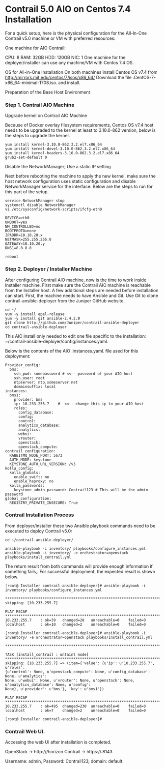 # Contrail 5.0 AIO on Centos 7.4 Installation

For a quick setup, here is the physical configuration for the All-In-One Contrail v5.0 machine or VM with preferred resources:

One machine for AIO Contrail:

CPU: 8
RAM: 32GB
HDD: 120GB
NIC: 1
One machine for the deployer/installer can use any machine/VM with Centos 7.4 OS.

OS for All-in-One Installation
On both machines install Centos OS v7.4  from http://mirrors.mit.edu/centos/7/isos/x86_64/ Download the file .CentOS-7-x86_64-minimal-1708.iso. and install.

Preparation of the Base Host Environment

### Step 1. Contrail AIO Machine

Upgrade kernel on Contrail AIO Machine

Because of Docker overlay filesystem requirements, Centos OS v7.4 host needs to be upgraded to the kernel at least to 3.10.0-862 version, below is the steps to upgrade the kernel.

```
yum install kernel-3.10.0-862.3.2.el7.x86_64
yum install kernel-devel-3.10.0-862.3.2.el7.x86_64
yum install kernel-headers-3.10.0-862.3.2.el7.x86_64
grub2-set-default 0
```

Disable the NetworkManager; Use a static IP setting

Next before rebooting the machine to apply the new kernel, make sure the host network configuration uses static configuration and disable NetworkManager  service for the interface. Below are the steps to run for this part of the setup.

```
service NetworkManager stop
systemctl disable NetworkManager
vi /etc/sysconfig/network-scripts/ifcfg-eth0

DEVICE=eth0
ONBOOT=yes
NM_CONTROLLED=no
BOOTPROTO=none
IPADDR=10.10.20.x
NETMASK=255.255.255.0
GATEWAY=10.10.20.y
DNS1=8.8.8.8

reboot
```

### Step 2. Deployer / Installer Machine

After configuring Contrail AIO machine, now is the time to work inside Installer machine. First make sure the Contrail AIO machine is reachable from the Installer host. A few additional steps are needed before installation can start. First, the machine needs to have Ansible and Git. Use Git to clone contrail-ansible-deployer from the Juniper GitHub website.

```
cd ~/
yum -y install epel-release 
yum -y install git ansible-2.4.2.0
git clone http://github.com/Juniper/contrail-ansible-deployer
cd contrail-ansible-deployer
```

This AIO install only needed to edit one file specific to the installation: ~/contrail-ansible-deployer/config/instances.yaml.

Below is the contents of the AIO .instances.yaml. file used for this deployment:

```
Provider_config:
  bms:
    ssh_pwd: somepassword # <<-- password of your AIO host
    ssh_user: root
    ntpserver: ntp.someserver.net
    domainsuffix: local
instances:
  bms1:
    provider: bms
    ip: 10.233.255.7    #  <<-- change this ip to your AIO host
    roles:
      config_database:
      config:
      control:
      analytics_database:
      analytics:
      webui:
      vrouter:
      openstack:
      openstack_compute:
contrail_configuration:
  RABBITMQ_NODE_PORT: 5673
  AUTH_MODE: keystone
  KEYSTONE_AUTH_URL_VERSION: /v3
kolla_config:
  kolla_globals:
    enable_swift: no
    enable_haproxy: no
  kolla_passwords:
    keystone_admin_password: Contrail123 # This will be the admin password
global_configuration:
  REGISTRY_PRIVATE_INSECURE: True
```

### Contrail Installation Process

From deployer/installer these two Ansible playbook commands need to be executed to deploy Contrail v5.0:

```
cd ~/contrail-ansible-deployer/

ansible-playbook -i inventory/ playbooks/configure_instances.yml
ansible-playbook -i inventory/ -e orchestrator=openstack playbooks/install_contrail.yml
```

The return result from both commands will provide enough information if something fails,. For successful deployment, the expected result is shown below.

```
[root@ Installer contrail-ansible-deployer]# ansible-playbook -i inventory/ playbooks/configure_instances.yml

******************************************************************************
skipping: [10.233.255.7]

PLAY RECAP 
******************************************************************************
10.233.255.7    : ok=39   changed=28   unreachable=0    failed=0
localhost       : ok=10   changed=2    unreachable=0    failed=0

[root@ Installer contrail-ansible-deployer]# ansible-playbook -i inventory/ -e orchestrator=openstack playbooks/install_contrail.yml

******************************************************************************

TASK [install_contrail : untaint node] 
******************************************************************************
skipping: [10.233.255.7] => (item={'value': {u'ip': u'10.233.255.7', u'roles': 
{u'control': None, u'openstack_compute': None, u'config_database': None, u'analytics': 
None, u'webui': None, u'vrouter': None, u'openstack': None, u'analytics_database': None, u'config': 
None}, u'provider': u'bms'}, 'key': u'bms1'})

PLAY RECAP 
******************************************************************************
10.233.255.7    : ok=495  changed=230  unreachable=0    failed=0
localhost       : ok=7    changed=2    unreachable=0    failed=0

[root@ Installer contrail-ansible-deployer]#
```

### Contrail Web UI.

Accessing the web UI after installation is completed.

OpenStack -> http://<IP-ADDR>/horizon
Contrail -> https://<IP-ADDR>:8143

Username: admin, Password: Contrail123, domain: default.


